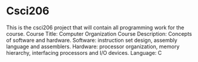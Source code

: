 # Csci206
This is the csci206 project that will contain all programming work for the course.
Course Title: Computer Organization
Course Description: Concepts of software and hardware.
Software: instruction set design, assembly language and assemblers.
Hardware: processor organization, memory hierarchy, interfacing processors
and I/O devices.
Language: C
